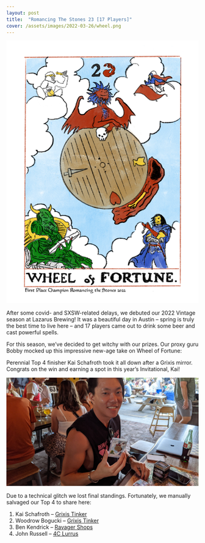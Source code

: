 ```yaml
---
layout: post
title:  "Romancing The Stones 23 [17 Players]"
cover: /assets/images/2022-03-26/wheel.png
---
```


![](/assets/images/2022-03-26/wheel.png)

After some covid- and SXSW-related delays, we debuted our 2022 Vintage season at Lazarus
Brewing! It was a beautiful day in Austin – spring is truly the best time to live here –
and 17 players came out to drink some beer and cast powerful spells.

For this season, we’ve decided to get witchy with our prizes. Our proxy guru Bobby
mocked up this impressive new-age take on Wheel of Fortune:


Perennial Top 4 finisher Kai Schafroth took it all down after a Grixis mirror. Congrats
on the win and earning a spot in this year’s Invitational, Kai!

![](/assets/images/2022-03-26/rts_23_kai.jpg)

Due to a technical glitch we lost final standings. Fortunately, we manually salvaged
our Top 4 to share here:

1.	Kai Schafroth – [Grixis Tinker](/assets/images/2022-03-26/kai.pdf)
2.	Woodrow Bogucki – [Grixis Tinker](/assets/images/2022-03-26/woodrow.jpg)
3.	Ben Kendrick – [Ravager Shops](/assets/images/2022-03-26/ben.pdf)
4.	John Russell – [4C Lurrus](/assets/images/2022-03-26/john.pdf)

